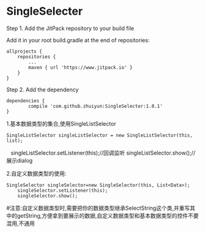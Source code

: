 # SingleSelecter

 Step 1. Add the JitPack repository to your build file

Add it in your root build.gradle at the end of repositories:

	allprojects {
		repositories {
			...
			maven { url 'https://www.jitpack.io' }
		}
	}
  
  

Step 2. Add the dependency

	dependencies {
	        compile 'com.github.zhuiyun:SingleSelecter:1.0.1'
	}
	
	
	
1.基本数据类型的集合,使用SingleListSelector 

    SingleListSelector singleListSelector = new SingleListSelector(this, list);
    singleListSelector.setListener(this);//回调监听 
    singleListSelector.show();//展示dialog

2.自定义数据类型的使用:

    SingleSelector singleSelector=new SingleSelector(this, List<Data>);
        singleSelector.setListener(this);
        singleSelector.show();
	
#注意:自定义数据类型时,需要把你的数据类型继承SelectString这个类,并重写其中的getString,方便拿到要展示的数据,自定义数据类型和基本数据类型的控件不要混用,不通用
